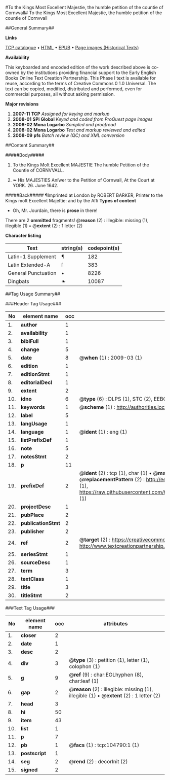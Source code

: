 #To the Kings Most Excellent Majestie, the humble petition of the countie of Cornvvall#
To the Kings Most Excellent Majestie, the humble petition of the countie of Cornvvall

##General Summary##

**Links**

[TCP catalogue](http://www.ota.ox.ac.uk/tcp/)  • 
[HTML](http://tei.it.ox.ac.uk/tcp/Texts-HTML/free/A45/A45024.html)  • 
[EPUB](http://tei.it.ox.ac.uk/tcp/Texts-EPUB/free/A45/A45024.epub) • 
[Page images (Historical Texts)](https://data.historicaltexts.jisc.ac.uk/view?pubId=eebo-16137728e&pageId=eebo-16137728e-104790-1)

**Availability**

This keyboarded and encoded edition of the
	       work described above is co-owned by the institutions
	       providing financial support to the Early English Books
	       Online Text Creation Partnership. This Phase I text is
	       available for reuse, according to the terms of Creative
	       Commons 0 1.0 Universal. The text can be copied,
	       modified, distributed and performed, even for
	       commercial purposes, all without asking permission.

**Major revisions**

1. __2007-11__ __TCP__ *Assigned for keying and markup*
1. __2008-01__ __SPi Global__ *Keyed and coded from ProQuest page images*
1. __2008-02__ __Mona Logarbo__ *Sampled and proofread*
1. __2008-02__ __Mona Logarbo__ *Text and markup reviewed and edited*
1. __2008-09__ __pfs__ *Batch review (QC) and XML conversion*

##Content Summary##

#####Body#####

1. To the Kings Moſt Excellent MAJESTIE The humble Petition of the Countie of CORNVVALL.

1. ❧ His MAJESTIES Anſwer to the Petition of Cornwall, At the Court at YORK. 26. June 1642.

#####Back#####
¶Imprinted at London by ROBERT BARKER, Printer to the Kings moſt Excellent Majeſtie: and by the Aſſi
**Types of content**

  * Oh, Mr. Jourdain, there is **prose** in there!

There are 2 **ommitted** fragments! 
 @__reason__ (2) : illegible: missing (1), illegible (1)  •  @__extent__ (2) : 1 letter (2)

**Character listing**


|Text|string(s)|codepoint(s)|
|---|---|---|
|Latin-1 Supplement|¶|182|
|Latin Extended-A|ſ|383|
|General Punctuation|•|8226|
|Dingbats|❧|10087|

##Tag Usage Summary##

###Header Tag Usage###

|No|element name|occ|attributes|
|---|---|---|---|
|1.|__author__|1||
|2.|__availability__|1||
|3.|__biblFull__|1||
|4.|__change__|5||
|5.|__date__|8| @__when__ (1) : 2009-03 (1)|
|6.|__edition__|1||
|7.|__editionStmt__|1||
|8.|__editorialDecl__|1||
|9.|__extent__|2||
|10.|__idno__|6| @__type__ (6) : DLPS (1), STC (2), EEBO-CITATION (1), OCLC (1), VID (1)|
|11.|__keywords__|1| @__scheme__ (1) : http://authorities.loc.gov/ (1)|
|12.|__label__|5||
|13.|__langUsage__|1||
|14.|__language__|1| @__ident__ (1) : eng (1)|
|15.|__listPrefixDef__|1||
|16.|__note__|5||
|17.|__notesStmt__|2||
|18.|__p__|11||
|19.|__prefixDef__|2| @__ident__ (2) : tcp (1), char (1)  •  @__matchPattern__ (2) : ([0-9\-]+):([0-9IVX]+) (1), (.+) (1)  •  @__replacementPattern__ (2) : http://eebo.chadwyck.com/downloadtiff?vid=$1&page=$2 (1), https://raw.githubusercontent.com/textcreationpartnership/Texts/master/tcpchars.xml#$1 (1)|
|20.|__projectDesc__|1||
|21.|__pubPlace__|2||
|22.|__publicationStmt__|2||
|23.|__publisher__|2||
|24.|__ref__|2| @__target__ (2) : https://creativecommons.org/publicdomain/zero/1.0/ (1), http://www.textcreationpartnership.org/docs/. (1)|
|25.|__seriesStmt__|1||
|26.|__sourceDesc__|1||
|27.|__term__|3||
|28.|__textClass__|1||
|29.|__title__|3||
|30.|__titleStmt__|2||


###Text Tag Usage###

|No|element name|occ|attributes|
|---|---|---|---|
|1.|__closer__|2||
|2.|__date__|1||
|3.|__desc__|2||
|4.|__div__|3| @__type__ (3) : petition (1), letter (1), colophon (1)|
|5.|__g__|9| @__ref__ (9) : char:EOLhyphen (8), char:leaf (1)|
|6.|__gap__|2| @__reason__ (2) : illegible: missing (1), illegible (1)  •  @__extent__ (2) : 1 letter (2)|
|7.|__head__|3||
|8.|__hi__|50||
|9.|__item__|43||
|10.|__list__|1||
|11.|__p__|7||
|12.|__pb__|1| @__facs__ (1) : tcp:104790:1 (1)|
|13.|__postscript__|1||
|14.|__seg__|2| @__rend__ (2) : decorInit (2)|
|15.|__signed__|2||
